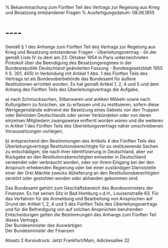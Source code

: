 % Bekanntmachung zum Fünften Teil des Vertrags zur Regelung aus Krieg und Besatzung entstandener Fragen
% Ausfertigungsdatum: 08.06.1955
 
# ----

Gemäß § 1 des Anhangs zum Fünften Teil des Vertrags zur Regelung aus Krieg und Besatzung entstandener Fragen - Überleitungsvertrag - (in der gemäß Liste IV zu dem am 23. Oktober 1954 in Paris unterzeichneten Protokoll über die Beendigung des Besatzungsregimes in der Bundesrepublik Deutschland geänderten Fassung - Bundesgesetzblatt 1955 II S. 301, 405) in Verbindung mit Artikel 1 Abs. 1 des Fünften Teils des Vertrags ist als Bundesoberbehörde das Bundesamt für äußere Restitutionen errichtet worden. Es hat gemäß Artikel 1, 2, 4 und 5 und dem Anhang des Fünften Teils des Überleitungsvertrags die Aufgabe,

a) nach Schmucksachen, Silberwaren und antiken Möbeln sowie nach Kulturgütern zu forschen, sie zu erfassen und zu restituieren, sofern diese Wertgegenstände während der Besetzung eines Gebiets von den Truppen oder Behörden Deutschlands oder seiner Verbündeten oder von deren einzelnen Mitgliedern zwangsweise entfernt worden waren und die weiteren in Artikel 1 des Fünften Teils des Überleitungsvertrags näher umschriebenen Voraussetzungen vorliegen,

b) entsprechend den Bestimmungen des Artikels 4 des Fünften Teils des Überleitungsvertrags Restitutionsberechtigte für zu restituierende Sachen zu entschädigen, die nach ihrer Identifizierung in Deutschland, aber vor Rückgabe an den Restitutionsberechtigten entweder in Deutschland verwendet oder verbraucht worden, oder vor ihrem Eingang bei der den Anspruch erhebenden Regierung oder bei einer zuständigen Dienststelle einer der Drei Mächte zwecks Ablieferung an den Restitutionsberechtigten zerstört oder gestohlen worden oder abhanden gekommen sind.

Das Bundesamt gehört zum Geschäftsbereich des Bundesministers der Finanzen. Es hat seinen Sitz in Bad Homburg v.d.H., Louisenstraße 63. Für das Verfahren für die Anmeldung und Bearbeitung von Ansprüchen auf Grund der Artikel 1, 2, 4 und 5 des Fünften Teils des Überleitungsvertrags und für die Befriedigung von auf solchen Ansprüchen beruhenden Entscheidungen gelten die Bestimmungen des Anhangs zum Fünften Teil dieses Vertrags.   
Der Bundesminister des Auswärtigen  
Der Bundesminister der Finanzen

Absatz 2 Kursivdruck: Jetzt Frankfurt/Main, Adickesallee 32
